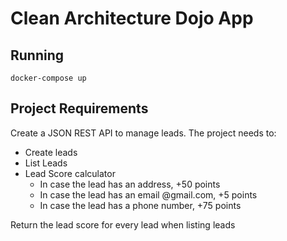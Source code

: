 # Clean Architecture Dojo App

## Running

```
docker-compose up
```

## Project Requirements


Create a JSON REST API to manage leads. The project needs to:
* Create leads
* List Leads
* Lead Score calculator
  - In case the lead has an address, +50 points
  - In case the lead has an email @gmail.com, +5 points
  - In case the lead has a phone number, +75 points

Return the lead score for every lead when listing leads
